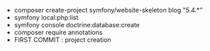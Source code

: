 * composer create-project symfony/website-skeleton blog "5.4.*”
* symfony local:php:list
* symfony console doctrine:database:create
* composer require annotations
* FIRST COMMIT : project creation